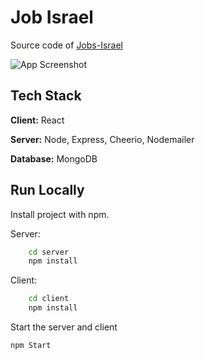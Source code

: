 
# Job Israel

Source code of [Jobs-Israel](https://jobs-israel.netlify.app)




![App Screenshot](https://i.postimg.cc/cC5dyJJg/screely-1663336455289.png)


## Tech Stack

**Client:** React

**Server:** Node, Express, Cheerio, Nodemailer 

**Database:** MongoDB


## Run Locally

Install project with npm.

Server:
```bash
    cd server
    npm install
```
Client:
```bash
    cd client 
    npm install
```


Start the server and client

```bash
npm Start
```


